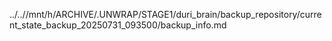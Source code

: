 ../..//mnt/h/ARCHIVE/.UNWRAP/STAGE1/duri_brain/backup_repository/current_state_backup_20250731_093500/backup_info.md